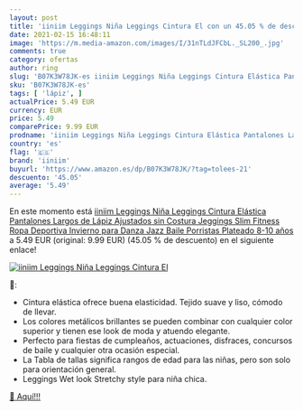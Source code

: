 ```yaml
---
layout: post
title: 'iiniim Leggings Niña Leggings Cintura El con un 45.05 % de descuento'
date: 2021-02-15 16:48:11
image: 'https://m.media-amazon.com/images/I/31nTLdJFCbL._SL200_.jpg'
comments: true
category: ofertas
author: ring
slug: 'B07K3W78JK-es iiniim Leggings Niña Leggings Cintura Elástica Pantalones...'
sku: 'B07K3W78JK-es'
tags: [ 'lápiz', ]
actualPrice: 5.49 EUR
currency: EUR
price: 5.49
comparePrice: 9.99 EUR
prodname: 'iiniim Leggings Niña Leggings Cintura Elástica Pantalones Largos de Lápiz Ajustados sin Costura Jeggings Slim Fitness Ropa Deportiva Invierno para Danza Jazz Baile Porristas Plateado 8-10 años'
country: 'es'
flag: '🇪🇸'
brand: 'iiniim'
buyurl: 'https://www.amazon.es/dp/B07K3W78JK/?tag=tolees-21'
descuento: '45.05'
average: '5.49'
---
```


En este momento está [iiniim Leggings Niña Leggings Cintura Elástica Pantalones Largos de Lápiz Ajustados sin Costura Jeggings Slim Fitness Ropa Deportiva Invierno para Danza Jazz Baile Porristas Plateado 8-10 años](https://www.amazon.es/dp/B07K3W78JK/?tag=tolees-21) a 5.49 EUR (original: 9.99 EUR) (45.05 %  de descuento) en el siguiente enlace!

[![iiniim Leggings Niña Leggings Cintura El](https://m.media-amazon.com/images/I/31nTLdJFCbL._SL200_.jpg)](https://www.amazon.es/dp/B07K3W78JK/?tag=tolees-21)

🔎:

- Cintura elástica ofrece buena elasticidad. Tejido suave y liso, cómodo de llevar.
- Los colores metálicos brillantes se pueden combinar con cualquier color superior y tienen ese look de moda y atuendo elegante.
- Perfecto para fiestas de cumpleaños, actuaciones, disfraces, concursos de baile y cualquier otra ocasión especial.
- La Tabla de tallas significa rangos de edad para las niñas, pero son solo para orientación general.
- Leggings Wet look Stretchy style para niña chica.

[🛒 Aquí!!!](https://www.amazon.es/dp/B07K3W78JK/?tag=tolees-21)
